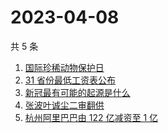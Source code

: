 # 2023-04-08

共 5 条

<!-- BEGIN -->
<!-- 最后更新时间 Sat Apr 08 2023 18:06:35 GMT+0800 (China Standard Time) -->

1. [国际珍稀动物保护日](https://www.zhihu.com/search?q=%E5%9B%BD%E9%99%85%E7%8F%8D%E7%A8%80%E5%8A%A8%E7%89%A9%E4%BF%9D%E6%8A%A4%E6%97%A5)
1. [31 省份最低工资表公布](https://www.zhihu.com/search?q=31%20%E7%9C%81%E4%BB%BD%E6%9C%80%E4%BD%8E%E5%B7%A5%E8%B5%84%E8%A1%A8%E5%85%AC%E5%B8%83)
1. [新冠最有可能的起源是什么](https://www.zhihu.com/search?q=%E6%96%B0%E5%86%A0%E6%9C%80%E6%9C%89%E5%8F%AF%E8%83%BD%E7%9A%84%E8%B5%B7%E6%BA%90%E6%98%AF%E4%BB%80%E4%B9%88)
1. [张波叶诚尘二审翻供](https://www.zhihu.com/search?q=%E5%BC%A0%E6%B3%A2%E5%8F%B6%E8%AF%9A%E5%B0%98%E4%BA%8C%E5%AE%A1%E7%BF%BB%E4%BE%9B)
1. [杭州阿里巴巴由 122 亿减资至 1 亿](https://www.zhihu.com/search?q=%E6%9D%AD%E5%B7%9E%E9%98%BF%E9%87%8C%E5%B7%B4%E5%B7%B4%E7%94%B1%20122%20%E4%BA%BF%E5%87%8F%E8%B5%84%E8%87%B3%201%20%E4%BA%BF)

<!-- END -->
